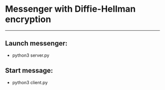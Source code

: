 # Messenger with Diffie-Hellman encryption
-- -
## Launch messenger:
- python3 server.py

## Start message:
- python3 client.py
